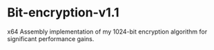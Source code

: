 # Bit-encryption-v1.1
x64 Assembly implementation of my 1024-bit encryption algorithm for significant performance gains.
